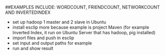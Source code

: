 ##EXAMPLES INCLUDE: WORDCOUNT, FRIENDCOUNT, NETWORKCOUNT AND INVERTEDINDEX
- set up hadoop 1 master and 2 slave in Ubuntu
- install esclip more because example is project Maven (for example Inverted Index, it run on Ubuntu Server that has hadoop, pig installed)
- import files and push in esclip 
- set input and output paths for example
- run and show result

